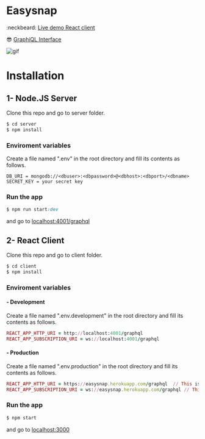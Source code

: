 # Easysnap
:neckbeard:   [Live demo React client](http://easysnap.surge.sh/)

:sunglasses:  [GraphiQL Interface](http://54.86.4.87:5000/graphql)

![gif](https://mehmetseven.net/content/images/2018/11/newest.gif)


# Installation


## 1- Node.JS Server

Clone this repo and go to server folder.

```ruby
$ cd server
$ npm install
```

### Enviroment variables
Create a file named ".env" in the root directory and fill its contents as follows.

```
DB_URI = mongodb://<dbuser>:<dbpassword>@<dbhost>:<dbport>/<dbname>
SECRET_KEY = your secret key
```


### Run the app
```ruby
$ npm run start:dev
```

and go to [localhost:4001/graphql](http://localhost:4001/graphql)



## 2- React Client

Clone this repo and go to client folder.
```ruby
$ cd client
$ npm install
```

### Enviroment variables

#### - Development
Create a file named ".env.development" in the root directory and fill its contents as follows.

```ruby
REACT_APP_HTTP_URI = http://localhost:4001/graphql
REACT_APP_SUBSCRIPTION_URI = ws://localhost:4001/graphql
```

#### - Production
Create a file named ".env.production" in the root directory and fill its contents as follows.

```ruby
REACT_APP_HTTP_URI = https://easysnap.herokuapp.com/graphql  // This is an example. Please write your GraphQL HTTP URI.
REACT_APP_SUBSCRIPTION_URI = ws://easysnap.herokuapp.com/graphql // This is an example. Please write your GraphQL WS URI.
```

### Run the app
```ruby
$ npm start
```

and go to [localhost:3000](http://localhost:3000/)
